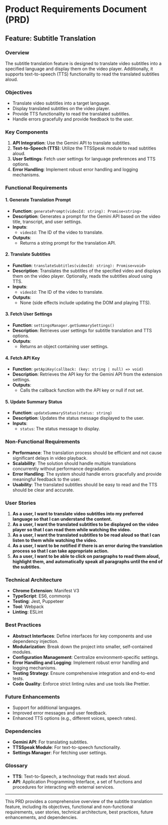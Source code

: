 # Product Requirements Document (PRD)

## Feature: Subtitle Translation

### Overview
The subtitle translation feature is designed to translate video subtitles into a specified language and display them on the video player. Additionally, it supports text-to-speech (TTS) functionality to read the translated subtitles aloud.

### Objectives
- Translate video subtitles into a target language.
- Display translated subtitles on the video player.
- Provide TTS functionality to read the translated subtitles.
- Handle errors gracefully and provide feedback to the user.

### Key Components
1. **API Integration**: Use the Gemini API to translate subtitles.
2. **Text-to-Speech (TTS)**: Utilize the TTSSpeak module to read subtitles aloud.
3. **User Settings**: Fetch user settings for language preferences and TTS options.
4. **Error Handling**: Implement robust error handling and logging mechanisms.

### Functional Requirements

#### 1. Generate Translation Prompt
- **Function**: `generatePrompt(videoId: string): Promise<string>`
- **Description**: Generates a prompt for the Gemini API based on the video title, transcript, and user settings.
- **Inputs**:
  - `videoId`: The ID of the video to translate.
- **Outputs**:
  - Returns a string prompt for the translation API.

#### 2. Translate Subtitles
- **Function**: `translateSubtitles(videoId: string): Promise<void>`
- **Description**: Translates the subtitles of the specified video and displays them on the video player. Optionally, reads the subtitles aloud using TTS.
- **Inputs**:
  - `videoId`: The ID of the video to translate.
- **Outputs**:
  - None (side effects include updating the DOM and playing TTS).

#### 3. Fetch User Settings
- **Function**: `settingsManager.getSummarySettings()`
- **Description**: Retrieves user settings for subtitle translation and TTS options.
- **Outputs**:
  - Returns an object containing user settings.

#### 4. Fetch API Key
- **Function**: `getApiKey(callback: (key: string | null) => void)`
- **Description**: Retrieves the API key for the Gemini API from the extension settings.
- **Outputs**:
  - Calls the callback function with the API key or null if not set.

#### 5. Update Summary Status
- **Function**: `updateSummaryStatus(status: string)`
- **Description**: Updates the status message displayed to the user.
- **Inputs**:
  - `status`: The status message to display.

### Non-Functional Requirements
- **Performance**: The translation process should be efficient and not cause significant delays in video playback.
- **Scalability**: The solution should handle multiple translations concurrently without performance degradation.
- **Error Handling**: The system should handle errors gracefully and provide meaningful feedback to the user.
- **Usability**: The translated subtitles should be easy to read and the TTS should be clear and accurate.

### User Stories
1. **As a user, I want to translate video subtitles into my preferred language so that I can understand the content.**
2. **As a user, I want the translated subtitles to be displayed on the video player so that I can read them while watching the video.**
3. **As a user, I want the translated subtitles to be read aloud so that I can listen to them while watching the video.**
4. **As a user, I want to be notified if there is an error during the translation process so that I can take appropriate action.**
5. **As a user, I want to be able to click on paragraphs to read them aloud, highlight them, and automatically speak all paragraphs until the end of the subtitles.**

### Technical Architecture
- **Chrome Extension**: Manifest V3
- **TypeScript**: ES6, commonjs
- **Testing**: Jest, Puppeteer
- **Tool**: Webpack
- **Linting**: ESLint

### Best Practices
- **Abstract Interfaces**: Define interfaces for key components and use dependency injection.
- **Modularization**: Break down the project into smaller, self-contained modules.
- **Configuration Management**: Centralize environment-specific settings.
- **Error Handling and Logging**: Implement robust error handling and logging mechanisms.
- **Testing Strategy**: Ensure comprehensive integration and end-to-end tests.
- **Code Quality**: Enforce strict linting rules and use tools like Prettier.

### Future Enhancements
- Support for additional languages.
- Improved error messages and user feedback.
- Enhanced TTS options (e.g., different voices, speech rates).

### Dependencies
- **Gemini API**: For translating subtitles.
- **TTSSpeak Module**: For text-to-speech functionality.
- **Settings Manager**: For fetching user settings.

### Glossary
- **TTS**: Text-to-Speech, a technology that reads text aloud.
- **API**: Application Programming Interface, a set of functions and procedures for interacting with external services.

---

This PRD provides a comprehensive overview of the subtitle translation feature, including its objectives, functional and non-functional requirements, user stories, technical architecture, best practices, future enhancements, and dependencies.